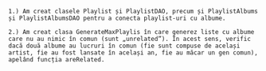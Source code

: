     1.) Am creat clasele Playlist și PlaylistDAO, precum și PlaylistAlbums și PlaylistAlbumsDAO pentru a conecta playlist-uri cu albume.

    2.) Am creat clasa GenerateMaxPlaylis în care generez liste cu albume care nu au nimic în comun (sunt „unrelated”). În acest sens, verific dacă două albume au lucruri în comun (fie sunt compuse de același artist, fie au fost lansate în același an, fie au măcar un gen comun), apelând funcția areRelated.